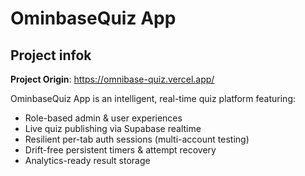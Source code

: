 # OminbaseQuiz App

## Project infok

**Project Origin**: https://omnibase-quiz.vercel.app/

OminbaseQuiz App is an intelligent, real-time quiz platform featuring:

- Role-based admin & user experiences
- Live quiz publishing via Supabase realtime
- Resilient per-tab auth sessions (multi-account testing)
- Drift-free persistent timers & attempt recovery
- Analytics-ready result storage
